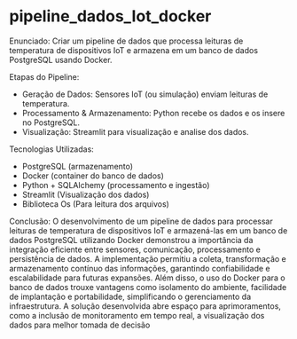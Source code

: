 # pipeline_dados_Iot_docker #


 Enunciado:
Criar um pipeline de dados que processa leituras de temperatura de
dispositivos IoT e armazena em um banco de dados PostgreSQL usando Docker.

Etapas do Pipeline:
 - Geração de Dados: Sensores IoT (ou simulação) enviam leituras de temperatura.
 - Processamento & Armazenamento: Python recebe os dados e os insere no PostgreSQL.
 - Visualização: Streamlit para visualização e analise dos dados.

Tecnologias Utilizadas:
  - PostgreSQL (armazenamento)
  - Docker (container do banco de dados)
  - Python + SQLAlchemy (processamento e ingestão)
  - Streamlit (Visualização dos dados)
  - Biblioteca Os (Para leitura dos arquivos)

Conclusão:
O desenvolvimento de um pipeline de dados para processar leituras de temperatura de dispositivos IoT e armazená-las em um banco de dados PostgreSQL utilizando Docker demonstrou a importância da integração eficiente entre sensores, comunicação, processamento e persistência de dados. A implementação permitiu a coleta, transformação e armazenamento contínuo das informações, garantindo confiabilidade e escalabilidade para futuras expansões.
Além disso, o uso do Docker para o banco de dados trouxe vantagens como isolamento do ambiente, facilidade de implantação e portabilidade, simplificando o gerenciamento da infraestrutura. A solução desenvolvida abre espaço para aprimoramentos, como a inclusão de monitoramento em tempo real, a visualização dos dados para melhor tomada de decisão





